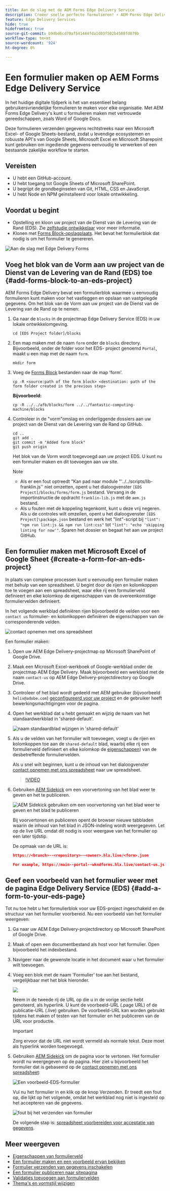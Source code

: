 ```yaml
---
title: Aan de slag met de AEM Forms Edge Delivery Service
description: Creëer snelle perfecte formulieren! ⚡ AEM Forms Edge Delivery doc-based authoring = ultrahoge snelheid en SEO-vriendelijke formulieren voor gelukkige gebruikers en zoekmachines.
feature: Edge Delivery Services
hide: true
hidefromtoc: true
source-git-commit: b94bd6cd70af541444fda1d03f502b4588fd879b
workflow-type: tm+mt
source-wordcount: '924'
ht-degree: 0%

---
```



# Een formulier maken op AEM Forms Edge Delivery Service

In het huidige digitale tijdperk is het van essentieel belang gebruikersvriendelijke formulieren te maken voor elke organisatie. Met AEM Forms Edge Delivery&#39;s kunt u formulieren maken met vertrouwde gereedschappen, zoals Word of Google Docs.

Deze formulieren verzenden gegevens rechtstreeks naar een Microsoft Excel- of Google Sheets-bestand, zodat u levendige ecosystemen en robuuste API&#39;s van Google Sheets, Microsoft Excel en Microsoft Sharepoint kunt gebruiken om ingediende gegevens eenvoudig te verwerken of een bestaande zakelijke workflow te starten.

## Vereisten

* U hebt een GitHub-account.
* U hebt toegang tot Google Sheets of Microsoft SharePoint.
* U begrijpt de grondbeginselen van Git, HTML, CSS en JavaScript.
* U hebt Node en NPM geïnstalleerd voor lokale ontwikkeling.

## Voordat u begint

* Opstelling en kloon uw project van de Dienst van de Levering van de Rand (EDS). Zie [zelfstudie ontwikkelaar](https://www.aem.live/developer/tutorial) voor meer informatie.
* Klonen met [Forms Block-opslagplaats](https://github.com/adobe/afb). Het bevat het formulierblok dat nodig is om het formulier te genereren.

![Aan de slag met Edge Delivery Forms](/help/edge/assets/getting-started-with-eds-forms.png)

## Voeg het blok van de Vorm aan uw project van de Dienst van de Levering van de Rand (EDS) toe {#add-forms-block-to-an-eds-project}

AEM Forms Edge Delivery bevat een formulierblok waarmee u eenvoudig formulieren kunt maken voor het vastleggen en opslaan van vastgelegde gegevens. Om het blok van de Vorm aan uw project van de Dienst van de Levering van de Rand op te nemen:

1. Ga naar de `blocks` in de projectmap Edge Delivery Service (EDS) in uw lokale ontwikkelomgeving.


   ```Shell
   cd [EDS Project folder]/blocks
   ```

1. Een map maken met de naam `form` onder de `blocks` directory. Bijvoorbeeld, onder de folder voor het EDS- project genoemd `Portal`, maakt u een map met de naam `form`.

   ```Shell
   mkdir form
   ```


1. Voeg de [Forms Block](https://github.com/adobe/afb/tree/main/blocks/form) bestanden naar de map &#39;form&#39;.

   ```shell
   cp -R <source:path of the form block> <destination: path of the form folder created in the previous step>
   ```

   **Bijvoorbeeld:**


   ```shell
   cp -R ../../afb/blocks/form ../../fantastic-computing-machine/blocks 
   ```



1. Controleer in de &quot;vorm&quot;omslag en onderliggende dossiers aan uw project van de Dienst van de Levering van de Rand op GitHub.

   ```Shell
   cd ..
   git add .
   git commit -m "Added form block"
   git push origin
   ```

   Het blok van de Vorm wordt toegevoegd aan uw project EDS. U kunt nu een formulier maken en dit toevoegen aan uw site.

   >[!NOTE]
   >
   > * Als er een fout optreedt &quot;Kan pad naar module &quot;&#39;../../scripts/lib-franklin.js&#39;&#39; niet omzetten, opent u het dialoogvenster `[EDS Project]/blocks/forms/form.js` bestand. Vervang in de importinstructie de opdracht `franklin-lib.js` met de `aem.js` bestand.
   > * Als u fouten met de koppeling tegenkomt, kunt u deze vrij negeren. Als u de controles wilt omzeilen, opent u het dialoogvenster `[EDS Project]\package.json` bestand en werk het &quot;lint&quot;-script bij `"lint": "npm run lint:js && npm run lint:css"` tot `"lint": "echo 'skipping linting for now'"`. Sparen het dossier en begaat het aan uw project GitHub.

## Een formulier maken met Microsoft Excel of Google Sheet {#create-a-form-for-an-eds-project}

In plaats van complexe processen kunt u eenvoudig een formulier maken met behulp van een spreadsheet. U begint door de rijen en kolomkoppen toe te voegen aan een spreadsheet, waar elke rij een formulierveld definieert en elke kolomkop de eigenschappen van de overeenkomstige formuliervelden definieert.

In het volgende werkblad definiëren rijen bijvoorbeeld de velden voor een `contact us` formulier- en kolomkoppen definiëren de eigenschappen van de corresponderende velden.

![contact opnemen met ons spreadsheet](/help/edge/assets/contact-us-form-spreadsheet.png)

Een formulier maken:

1. Open uw AEM Edge Delivery-projectmap op Microsoft SharePoint of Google Drive.

1. Maak een Microsoft Excel-werkboek of Google-werkblad onder de projectmap AEM Edge Delivery. Maak bijvoorbeeld een werkblad met de naam `contact-us` op AEM Edge Delivery-projectdirectory op Google Drive.

1. Controleer of het blad wordt gedeeld met AEM gebruiker (bijvoorbeeld `helix@adobe.com`) [geconfigureerd voor uw project](https://www.aem.live/docs/setup-customer-sharepoint) en de gebruiker heeft bewerkingsmachtigingen voor de pagina.

1. Open het werkblad dat u hebt gemaakt en wijzig de naam van het standaardwerkblad in &#39;shared-default&#39;.

   ![naam standaardblad wijzigen in &#39;shared-default&#39;](/help/edge/assets/rename-sheet-to-shared-default.png)

1. Als u de velden van het formulier wilt toevoegen, voegt u de rijen en kolomkoppen toe aan de `shared-default` blad, waarbij elke rij een formulierveld definieert en elke kolomkop de [eigenschappen](/help/edge/docs/forms/eds-form-field-properties)) van de desbetreffende formuliervelden.

   Als u snel wilt beginnen, kunt u de inhoud van het dialoogvenster [contact opnemen met ons spreadsheet](https://docs.google.com/spreadsheets/d/12jvYjo1a3GOV30IqPY6_7YaCQtUmzWpFhoiOHDcjB28/edit?usp=drive_link) naar uw spreadsheet.

   >[!VIDEO](https://video.tv.adobe.com/v/3427468?quality=12&learn=on)

1. Gebruiken [AEM Sidekick](https://www.aem.live/developer/tutorial#preview-and-publish-your-content) om een voorvertoning van het blad weer te geven en het te publiceren.

   ![AEM Sidekick gebruiken om een voorvertoning van het blad weer te geven en het blad te publiceren](/help/edge/assets/preview-form.png)

   Bij voorvertonen en publiceren opent de browser nieuwe tabbladen waarin de inhoud van het blad in JSON-indeling wordt weergegeven. Let op de live URL omdat dit nodig is voor weergave van het formulier op een later tijdstip.

   De opmaak van de URL is:

   ```JSON
   https://<branch>--<repository>--<owner>.hlx.live/<form>.json
   
   For example, https://main--portal--wkndforms.hlx.live/contact-us.json
   ```



## Geef een voorbeeld van het formulier weer met de pagina Edge Delivery Service (EDS) {#add-a-form-to-your-eds-page}

Tot nu toe hebt u het formulierblok voor uw EDS-project ingeschakeld en de structuur van het formulier voorbereid. Nu een voorbeeld van het formulier weergeven:

1. Ga naar uw AEM Edge Delivery-projectdirectory op Microsoft SharePoint of Google Drive.

1. Maak of open een documentbestand als host voor het formulier. Open bijvoorbeeld het indexbestand.

1. Navigeer naar de gewenste locatie in het document waar u het formulier wilt toevoegen.

1. Voeg een blok met de naam &#39;Formulier&#39; toe aan het bestand, vergelijkbaar met het blok hieronder.

   ![](/help/edge/assets/form-block-in-sites-page-example.png)

   Neem in de tweede rij de URL op die u in de vorige sectie hebt genoteerd, als hyperlink. U kunt de voorbeeld-URL (.page URL) of de publicatie-URL (.live) gebruiken. De voorbeeld-URL kan worden gebruikt tijdens het maken of testen van het formulier en het publiceren van de URL voor productie.

   >[!IMPORTANT]
   >
   >
   > Zorg ervoor dat de URL niet wordt vermeld als normale tekst. Deze moet als hyperlink worden toegevoegd.

1. Gebruiken [AEM Sidekick](https://www.aem.live/developer/tutorial#preview-and-publish-your-content) om de pagina voor te vertonen. Het formulier wordt nu weergegeven op de pagina. Hier ziet u bijvoorbeeld het formulier dat is gebaseerd op de [contact opnemen met ons spreadsheet](https://docs.google.com/spreadsheets/d/12jvYjo1a3GOV30IqPY6_7YaCQtUmzWpFhoiOHDcjB28/edit?usp=drive_link):


   ![Een voorbeeld-EDS-formulier](/help/edge/assets/eds-form.png)

   Vul nu het formulier in en klik op de knop Verzenden. Er treedt een fout op, die lijkt op het volgende, omdat het werkblad nog niet is ingesteld op het accepteren van de gegevens.

   ![fout bij het verzenden van formulier](/help/edge/assets/form-error.png)


   De volgende stap is: [spreadsheet voorbereiden voor acceptatie van gegevens](/help/edge/docs/forms/submit-forms.md).



## Meer weergeven

* [Eigenschappen van formulierveld](/help/edge/docs/forms/eds-form-field-properties)
* [Een formulier maken en een voorbeeld ervan bekijken](/help/edge/docs/forms/create-forms.md)
* [Formulier verzenden van gegevens inschakelen](/help/edge/docs/forms/submit-forms.md)
* [Een formulier publiceren naar sitepagina](/help/edge/docs/forms/publish-eds-forms.md)
* [Validaties toevoegen aan formuliervelden](/help/edge/docs/forms/validate-forms.md)
* [Thema&#39;s en vormstijl wijzigen](/help/edge/docs/forms/style-theme-forms.md)
